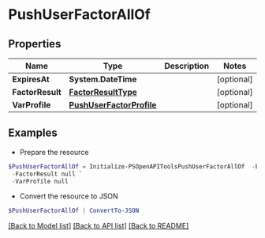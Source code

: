 # PushUserFactorAllOf
## Properties

Name | Type | Description | Notes
------------ | ------------- | ------------- | -------------
**ExpiresAt** | **System.DateTime** |  | [optional] 
**FactorResult** | [**FactorResultType**](FactorResultType.md) |  | [optional] 
**VarProfile** | [**PushUserFactorProfile**](PushUserFactorProfile.md) |  | [optional] 

## Examples

- Prepare the resource
```powershell
$PushUserFactorAllOf = Initialize-PSOpenAPIToolsPushUserFactorAllOf  -ExpiresAt null `
 -FactorResult null `
 -VarProfile null
```

- Convert the resource to JSON
```powershell
$PushUserFactorAllOf | ConvertTo-JSON
```

[[Back to Model list]](../README.md#documentation-for-models) [[Back to API list]](../README.md#documentation-for-api-endpoints) [[Back to README]](../README.md)

